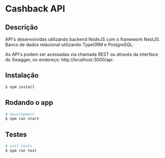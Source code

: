 # Cashback API

## Descrição

API's desenvolvidas utilizando backend NodeJS com o framework NestJS.
Banco de dados relacional utilizando TypeORM e PostgreSQL.

As API's podem ser acessadas via chamada REST ou através da interface do Swagger, no endereço: http://localhost:3000/api .


## Instalação

```bash
$ npm install
```

## Rodando o app

```bash
# development
$ npm run start

```

## Testes

```bash
# unit tests
$ npm run test

```

